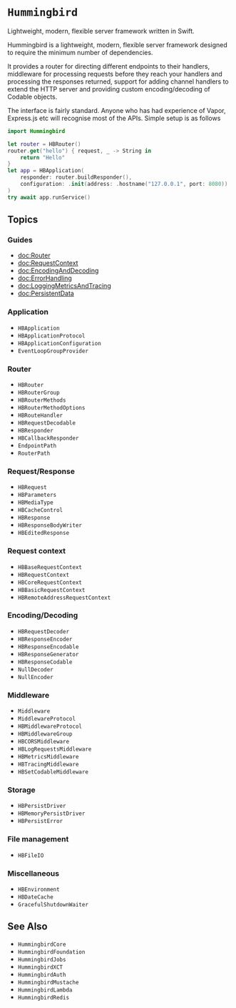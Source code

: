 # ``Hummingbird``

Lightweight, modern, flexible server framework written in Swift.

Hummingbird is a lightweight, modern, flexible server framework designed to require the minimum number of dependencies.

It provides a router for directing different endpoints to their handlers, middleware for processing requests before they reach your handlers and processing the responses returned, support for adding channel handlers to extend the HTTP server and providing custom encoding/decoding of Codable objects.

The interface is fairly standard. Anyone who has had experience of Vapor, Express.js etc will recognise most of the APIs. Simple setup is as follows

```swift
import Hummingbird

let router = HBRouter()
router.get("hello") { request, _ -> String in
    return "Hello"
}
let app = HBApplication(
    responder: router.buildResponder(),
    configuration: .init(address: .hostname("127.0.0.1", port: 8080))
)
try await app.runService()
```

## Topics

### Guides

- <doc:Router>
- <doc:RequestContext>
- <doc:EncodingAndDecoding>
- <doc:ErrorHandling>
- <doc:LoggingMetricsAndTracing>
- <doc:PersistentData>

### Application

- ``HBApplication``
- ``HBApplicationProtocol``
- ``HBApplicationConfiguration``
- ``EventLoopGroupProvider``

### Router

- ``HBRouter``
- ``HBRouterGroup``
- ``HBRouterMethods``
- ``HBRouterMethodOptions``
- ``HBRouteHandler``
- ``HBRequestDecodable``
- ``HBResponder``
- ``HBCallbackResponder``
- ``EndpointPath``
- ``RouterPath``

### Request/Response

- ``HBRequest``
- ``HBParameters``
- ``HBMediaType``
- ``HBCacheControl``
- ``HBResponse``
- ``HBResponseBodyWriter``
- ``HBEditedResponse``

### Request context

- ``HBBaseRequestContext``
- ``HBRequestContext``
- ``HBCoreRequestContext``
- ``HBBasicRequestContext``
- ``HBRemoteAddressRequestContext``

### Encoding/Decoding

- ``HBRequestDecoder``
- ``HBResponseEncoder``
- ``HBResponseEncodable``
- ``HBResponseGenerator``
- ``HBResponseCodable``
- ``NullDecoder``
- ``NullEncoder``

### Middleware

- ``Middleware``
- ``MiddlewareProtocol``
- ``HBMiddlewareProtocol``
- ``HBMiddlewareGroup``
- ``HBCORSMiddleware``
- ``HBLogRequestsMiddleware``
- ``HBMetricsMiddleware``
- ``HBTracingMiddleware``
- ``HBSetCodableMiddleware``

### Storage

- ``HBPersistDriver``
- ``HBMemoryPersistDriver``
- ``HBPersistError``

### File management

- ``HBFileIO``

### Miscellaneous

- ``HBEnvironment``
- ``HBDateCache``
- ``GracefulShutdownWaiter``

## See Also

- ``HummingbirdCore``
- ``HummingbirdFoundation``
- ``HummingbirdJobs``
- ``HummingbirdXCT``
- ``HummingbirdAuth``
- ``HummingbirdMustache``
- ``HummingbirdLambda``
- ``HummingbirdRedis``
